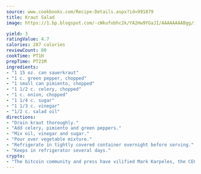 ```yaml
---
source: www.cookbooks.com/Recipe-Details.aspx?id=991879
title: Kraut Salad
image: https://1.bp.blogspot.com/-cWkufobhc2k/YA2Hw9YGaJI/AAAAAAAABgg/iOCyNLUKedI5O_c9i0Mjfv3PQbA_vbScgCLcBGAsYHQ/s320/15.png

yield: 3
ratingValue: 4.7
calories: 287 calories
reviewCount: 80
cookTime: PT1H
prepTime: PT21M
ingredients:
- "1 15 oz. can sauerkraut"
- "1 c. green pepper, chopped"
- "1 small can pimiento, chopped"
- "1 1/2 c. celery, chopped"
- "1 c. onion, chopped"
- "1 1/4 c. sugar"
- "1 1/3 c. vinegar"
- "1/2 c. salad oil"
directions:
- "Drain kraut thoroughly."
- "Add celery, pimiento and green peppers."
- "Mix oil, vinegar and sugar."
- "Pour over vegetable mixture."
- "Refrigerate in tightly covered container overnight before serving."
- "Keeps in refrigerator several days."
crypto:
- "The bitcoin community and press have vilified Mark Karpeles, the CEO of Mt. Gox, as a clown and a con man."
---
```

